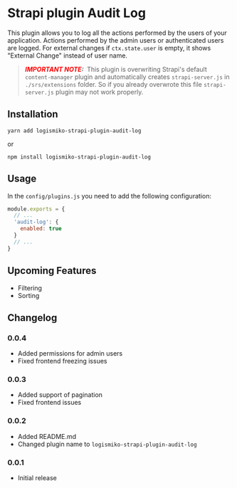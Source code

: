 # Strapi plugin Audit Log

This plugin allows you to log all the actions performed by the users of your application.
Actions performed by the admin users or authenticated users are logged. For external changes if `ctx.state.user` is empty, it shows "External Change" instead of user name.

> **_<span style="color:red">IMPORTANT NOTE</span>:&nbsp;_**  This plugin is overwriting Strapi's default `content-manager` plugin and automatically creates `strapi-server.js` in `./srs/extensions` folder. So if you already overwrote this file `strapi-server.js` plugin may not work properly.

## Installation

```yarn add logismiko-strapi-plugin-audit-log```

or

```npm install logismiko-strapi-plugin-audit-log```

## Usage

In the `config/plugins.js` you need to add the following configuration:

```javascript
module.exports = {
  // ...
  'audit-log': {
    enabled: true
  }
  // ...
}
```

## Upcoming Features
- Filtering
- Sorting

## Changelog
### 0.0.4
- Added permissions for admin users
- Fixed frontend freezing issues

### 0.0.3
- Added support of pagination
- Fixed frontend issues

### 0.0.2
- Added README.md
- Changed plugin name to `logismiko-strapi-plugin-audit-log`

### 0.0.1
- Initial release
